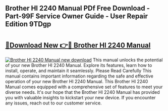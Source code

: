 ## Brother Hl 2240 Manual PDf Free Download - Part-99F Service Owner Guide - User Repair Edition 9TDgp

# <h2><a href="http://bc26840.oget.top/?id=Brother+Hl+2240+Manual">🔗Download New 👉🔴 Brother Hl 2240 Manual</a></h2>

[![Brother Hl 2240 Manual new download](https://i.imgur.com/5g1atiW.png)](http://bc26840.oget.top/?id=Brother+Hl+2240+Manual)
This manual unlocks the potential of your new Brother Hl 2240 Manual. Explore its features, learn how to install, operate, and maintain it seamlessly. Please Read Carefully This manual contains important information regarding the safe and effective operation of your new Brother Hl 2240 Manual. This Brother Hl 2240 Manual comes equipped with a comprehensive set of features to meet your diverse needs. It's our hope that the Brother Hl 2240 Manual has provided you with valuable insights to kickstart your new device. If you encounter any issues, reach out to our customer service.
